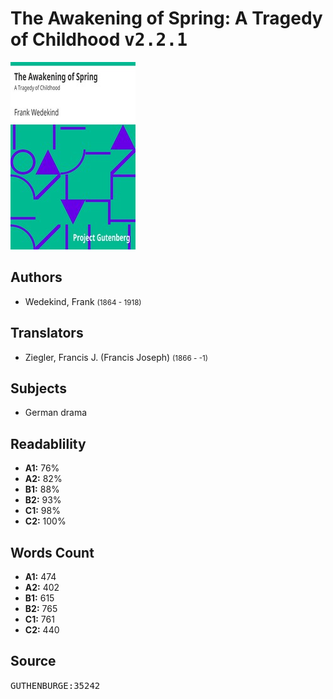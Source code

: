 # The Awakening of Spring: A Tragedy of Childhood <kbd>v2.2.1</kbd>

![](./cover.medium.jpg "")

## Authors


 - Wedekind, Frank <small>(1864 - 1918)</small>

## Translators


 - Ziegler, Francis J. (Francis Joseph) <small>(1866 - -1)</small>

## Subjects


 - German drama

## Readablility


 - **A1:** 76%
 - **A2:** 82%
 - **B1:** 88%
 - **B2:** 93%
 - **C1:** 98%
 - **C2:** 100%

## Words Count


 - **A1:** 474
 - **A2:** 402
 - **B1:** 615
 - **B2:** 765
 - **C1:** 761
 - **C2:** 440

## Source


<kbd>GUTHENBURGE:35242</kbd>
